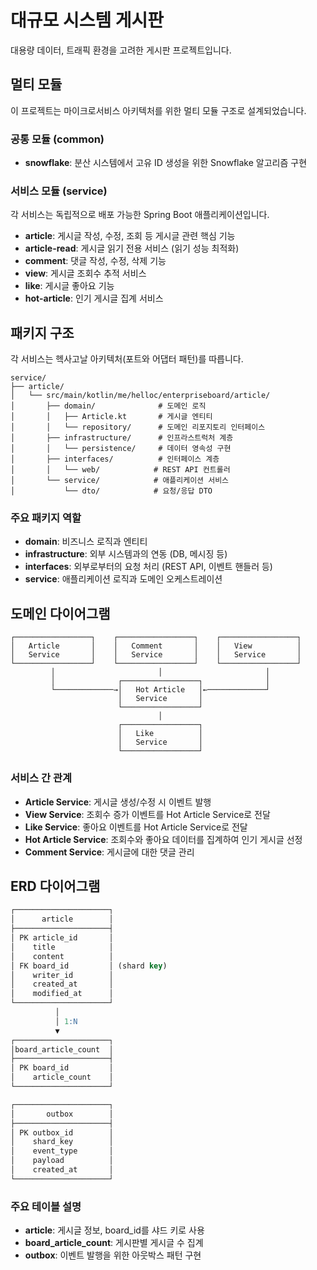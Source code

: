 # 대규모 시스템 게시판

대용량 데이터, 트래픽 환경을 고려한 게시판 프로젝트입니다.

## 멀티 모듈

이 프로젝트는 마이크로서비스 아키텍처를 위한 멀티 모듈 구조로 설계되었습니다.

### 공통 모듈 (common)
- **snowflake**: 분산 시스템에서 고유 ID 생성을 위한 Snowflake 알고리즘 구현

### 서비스 모듈 (service)
각 서비스는 독립적으로 배포 가능한 Spring Boot 애플리케이션입니다.

- **article**: 게시글 작성, 수정, 조회 등 게시글 관련 핵심 기능
- **article-read**: 게시글 읽기 전용 서비스 (읽기 성능 최적화)
- **comment**: 댓글 작성, 수정, 삭제 기능
- **view**: 게시글 조회수 추적 서비스
- **like**: 게시글 좋아요 기능
- **hot-article**: 인기 게시글 집계 서비스

## 패키지 구조

각 서비스는 헥사고날 아키텍처(포트와 어댑터 패턴)를 따릅니다.

```
service/
├── article/
│   └── src/main/kotlin/me/helloc/enterpriseboard/article/
│       ├── domain/              # 도메인 로직
│       │   ├── Article.kt       # 게시글 엔티티
│       │   └── repository/      # 도메인 리포지토리 인터페이스
│       ├── infrastructure/      # 인프라스트럭처 계층
│       │   └── persistence/     # 데이터 영속성 구현
│       ├── interfaces/          # 인터페이스 계층
│       │   └── web/            # REST API 컨트롤러
│       └── service/            # 애플리케이션 서비스
│           └── dto/            # 요청/응답 DTO
```

### 주요 패키지 역할
- **domain**: 비즈니스 로직과 엔티티
- **infrastructure**: 외부 시스템과의 연동 (DB, 메시징 등)
- **interfaces**: 외부로부터의 요청 처리 (REST API, 이벤트 핸들러 등)
- **service**: 애플리케이션 로직과 도메인 오케스트레이션

## 도메인 다이어그램

```
┌─────────────────┐    ┌─────────────────┐    ┌─────────────────┐
│   Article       │    │   Comment       │    │   View          │
│   Service       │    │   Service       │    │   Service       │
└─────────────────┘    └─────────────────┘    └─────────────────┘
         │                       │                       │
         │              ┌─────────────────┐              │
         └─────────────→│   Hot Article   │←─────────────┘
                        │   Service       │
                        └─────────────────┘
                                 │
                        ┌─────────────────┐
                        │   Like          │
                        │   Service       │
                        └─────────────────┘
```

### 서비스 간 관계
- **Article Service**: 게시글 생성/수정 시 이벤트 발행
- **View Service**: 조회수 증가 이벤트를 Hot Article Service로 전달
- **Like Service**: 좋아요 이벤트를 Hot Article Service로 전달
- **Hot Article Service**: 조회수와 좋아요 데이터를 집계하여 인기 게시글 선정
- **Comment Service**: 게시글에 대한 댓글 관리

## ERD 다이어그램

```sql
┌─────────────────────┐
│      article        │
├─────────────────────┤
│ PK article_id       │
│    title            │
│    content          │
│ FK board_id         │ (shard key)
│    writer_id        │
│    created_at       │
│    modified_at      │
└─────────────────────┘
          │
          │ 1:N
          ▼
┌─────────────────────┐
│board_article_count  │
├─────────────────────┤
│ PK board_id         │
│    article_count    │
└─────────────────────┘

┌─────────────────────┐
│       outbox        │
├─────────────────────┤
│ PK outbox_id        │
│    shard_key        │
│    event_type       │
│    payload          │
│    created_at       │
└─────────────────────┘
```

### 주요 테이블 설명
- **article**: 게시글 정보, board_id를 샤드 키로 사용
- **board_article_count**: 게시판별 게시글 수 집계
- **outbox**: 이벤트 발행을 위한 아웃박스 패턴 구현
